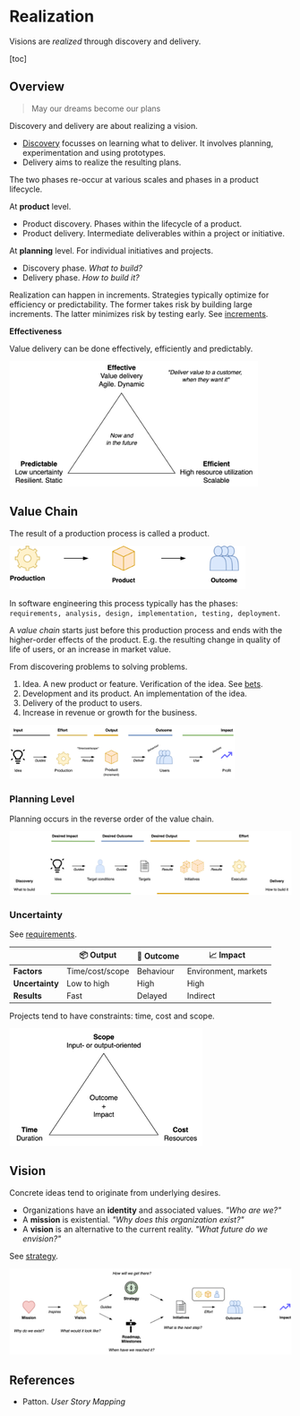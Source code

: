# Realization

Visions are *realized* through discovery and delivery.

[toc]

## Overview

> May our dreams become our plans

Discovery and delivery are about realizing a vision.

- [Discovery](discovery.md) focusses on learning what to deliver. It involves planning, experimentation and using prototypes.
- Delivery aims to realize the resulting plans.

The two phases re-occur at various scales and phases in a product lifecycle.

At **product** level.

- Product discovery. Phases within the lifecycle of a product.
- Product delivery. Intermediate deliverables within a project or initiative.

At **planning** level. For individual initiatives and projects.

- Discovery phase. *What to build?*
- Delivery phase. *How to build it?*

Realization can happen in increments. Strategies typically optimize for efficiency or predictability. The former takes risk by building large increments. The latter minimizes risk by testing early. See [increments](increments).

**Effectiveness**

Value delivery can be done effectively, efficiently and predictably.

<img src="../img/effective-efficient-predictable.png" alt="effective-efficient-predictable" style="height:16em;" />

## Value Chain

The result of a production process is called a product.

<img src="../img/production-outcome.png" alt="production-outcome" style="height:5.5em;" />

 In software engineering this process typically has the phases: `requirements, analysis, design, implementation, testing, deployment`.

A *value chain* starts just before this production process and ends with the higher-order effects of the product. E.g. the resulting change in quality of life of users, or an increase in market value.

From discovering problems to solving problems.

1. Idea. A new product or feature. Verification of the idea. See [bets](./bets.md).
2. Development and its product. An implementation of the idea.
3. Delivery of the product to users.
4. Increase in revenue or growth for the business.

<img src="../img/output-outcome-impact.png" alt="output-outcome-impact-project" style="width:80%;" />

### Planning Level

Planning occurs in the reverse order of the value chain.

![output-outcome-impact-reversed](../img/output-outcome-impact-reversed.png)

### Uncertainty

See [requirements](project-requirements.md).

|                 | 📦 Output        | 👤 Outcome | 📈 Impact             |
| --------------- | --------------- | --------- | -------------------- |
| **Factors**     | Time/cost/scope | Behaviour | Environment, markets |
| **Uncertainty** | Low to high     | High      | High                 |
| **Results**     | Fast            | Delayed   | Indirect             |

Projects tend to have constraints: time, cost and scope.

<img src="../img/scope-time-cost.png" alt="scope-time-cost" style="height:15em;" />

## Vision

Concrete ideas tend to originate from underlying desires.

- Organizations have an **identity** and associated values. *"Who are we?"*
- A **mission** is existential. *"Why does this organization exist?"*
- A **vision** is an alternative to the current reality. *"What future do we envision?"*

See [strategy](../management/alignment-strategy.md).

![purpose-discovery](../img/purpose-discovery.png)

## References

- Patton. *User Story Mapping*
